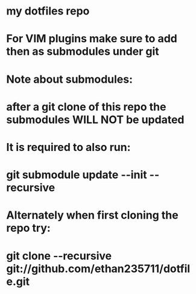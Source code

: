 # my dotfiles repo
# For VIM plugins make sure to add then as submodules under git
# Note about submodules:
# after a git clone of this repo the submodules WILL NOT be updated
# It is required to also run:
# git submodule update --init --recursive
#
#
# Alternately when first cloning the repo try:
# git clone --recursive git://github.com/ethan235711/dotfile.git
